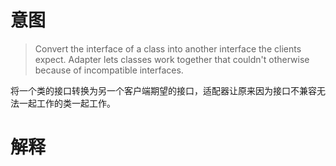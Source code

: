 # 意图

> Convert the interface of a class into another interface the clients expect. Adapter lets classes work together that
couldn't otherwise because of incompatible interfaces.

将一个类的接口转换为另一个客户端期望的接口，适配器让原来因为接口不兼容无法一起工作的类一起工作。

# 解释